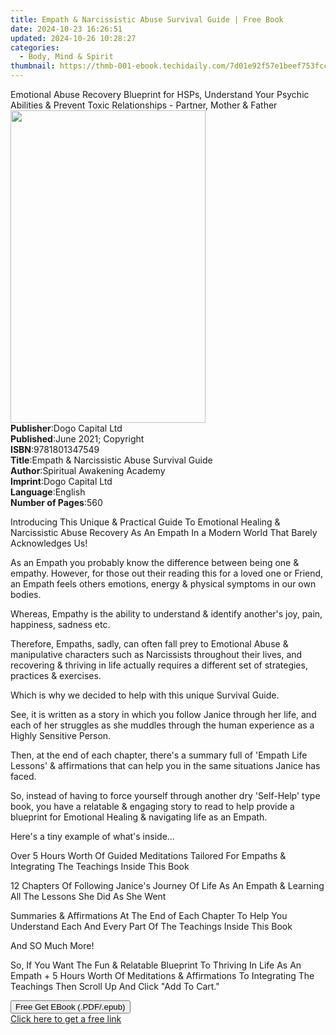 ```yaml
---
title: Empath & Narcissistic Abuse Survival Guide | Free Book
date: 2024-10-23 16:26:51
updated: 2024-10-26 10:28:27
categories:
  - Body, Mind & Spirit
thumbnail: https://thmb-001-ebook.techidaily.com/7d01e92f57e1beef753fcc09b6850a7d9c1e81ad5e7de61425c0d91e97028d3d.jpg
---
```

<main id="book-container">
  <div class="flex flex-col">
    <div class="book-brief flex-1 py-6 px-4 sm:p-6 md:py-10 md:px-8">
      <!-- brief-->
      <div class="book-brief-main">
        Emotional Abuse Recovery Blueprint for HSPs, Understand Your Psychic
        Abilities & Prevent Toxic Relationships - Partner, Mother & Father
      </div>
    </div>
    <div
      class="book-meta-info flex-1 grid gap-4 col-start-1 col-end-3 row-start-1 sm:mb-6 sm:grid-cols-4 lg:gap-6 lg:col-start-2 lg:row-end-6 lg:row-span-6 lg:mb-0"
    >
      <div
        class="book-meta-info-left place-content-center mt-4 p-4 text-sm leading-6 col-start-2 col-span-2 dark:text-slate-400"
      >
        <img
          class="w-full h-500 object-cover rounded-lg sm:h-255 sm:col-span-2 lg:col-span-full"
          src="https://img-001-ebook.techidaily.com/d34b9d1385ba0de7ce580a89636aec5fae8d6bd84e75c3b10e532606dc5f0ec9.jpg"
          alt=""
          width="312"
          height="500"
        />
      </div>
      <div
        class="book-meta-info-right mt-2 col-start-1 row-start-2 col-span-3 self-center"
      >
        <!-- meta data  -->
        <div class="flex flex-col px-4 md:px-8">
          <div class="flex-1">
            <strong>Publisher</strong>:<span class="px-2"
              >Dogo Capital Ltd</span
            >
          </div>
          <div class="flex-1">
            <strong>Published</strong>:<span class="px-2"
              >June 2021; Copyright</span
            >
          </div>
          <div class="flex-1">
            <strong>ISBN</strong>:<span class="px-2">9781801347549</span>
          </div>
          <div class="flex-1">
            <strong>Title</strong>:<span class="px-2"
              >Empath &amp; Narcissistic Abuse Survival Guide</span
            >
          </div>
          <div class="flex-1">
            <strong>Author</strong>:<span class="px-2"
              >Spiritual Awakening Academy</span
            >
          </div>
          <div class="flex-1">
            <strong>Imprint</strong>:<span class="px-2">Dogo Capital Ltd</span>
          </div>
          <div class="flex-1">
            <strong>Language</strong>:<span class="px-2">English</span>
          </div>
          <div class="flex-1">
            <strong>Number of Pages</strong>:<span class="px-2">560</span>
          </div>
        </div>
      </div>
    </div>
    <div class="book-description flex-1 py-6 px-4 sm:p-6 md:py-10 md:px-8">
      <div class="book-description-main">
        <div accordion-content="" id="description">
          <p></p>
          <p>
            Introducing This Unique &amp; Practical Guide To Emotional Healing
            &amp; Narcissistic Abuse Recovery As An Empath In a Modern World
            That Barely Acknowledges Us!
          </p>
          <p>
            As an Empath you probably know the difference between being one
            &amp; empathy. However, for those out their reading this for a loved
            one or Friend, an Empath feels others emotions, energy &amp;
            physical symptoms in our own bodies.
          </p>
          <p>
            Whereas, Empathy is the ability to understand &amp; identify
            another's joy, pain, happiness, sadness etc.
          </p>
          <p>
            Therefore, Empaths, sadly, can often fall prey to Emotional Abuse
            &amp; manipulative characters such as Narcissists throughout their
            lives, and recovering &amp; thriving in life actually requires a
            different set of strategies, practices &amp; exercises.
          </p>
          <p>
            Which is why we decided to help with this unique Survival Guide.
          </p>
          <p>
            See, it is written as a story in which you follow Janice through her
            life, and each of her struggles as she muddles through the human
            experience as a Highly Sensitive Person.
          </p>
          <p>
            Then, at the end of each chapter, there's a summary full of 'Empath
            Life Lessons' &amp; affirmations that can help you in the same
            situations Janice has faced.
          </p>
          <p>
            So, instead of having to force yourself through another dry
            'Self-Help' type book, you have a relatable &amp; engaging story to
            read to help provide a blueprint for Emotional Healing &amp;
            navigating life as an Empath.
          </p>
          <p>Here's a tiny example of what's inside...</p>
          <p>
            Over 5 Hours Worth Of Guided Meditations Tailored For Empaths &amp;
            Integrating The Teachings Inside This Book
          </p>
          <p>
            12 Chapters Of Following Janice's Journey Of Life As An Empath &amp;
            Learning All The Lessons She Did As She Went
          </p>
          <p>
            Summaries &amp; Affirmations At The End of Each Chapter To Help You
            Understand Each And Every Part Of The Teachings Inside This Book
          </p>
          <p>And SO Much More!</p>
          <p>
            So, If You Want The Fun &amp; Relatable Blueprint To Thriving In
            Life As An Empath + 5 Hours Worth Of Meditations &amp; Affirmations
            To Integrating The Teachings Then Scroll Up And Click "Add To
            Cart."&nbsp;
          </p>
          <p></p>
        </div>
        <div class="accordion-fader"></div>
      </div>
    </div>
    <div class="book-excerpts flex-1 py-6 px-4 sm:p-6 md:py-10 md:px-8"></div>
    <div
      class="book-about-author flex-1 py-6 px-4 sm:p-6 md:py-10 md:px-8"
    ></div>
    <div class="book-free-get flex-1 py-6 px-4 sm:p-6 md:py-10 md:px-8">
      <button
        id="btn-free-get"
        class="bg-blue-500 hover:bg-blue-700 text-white font-bold py-2 px-4 rounded"
      >
        Free Get EBook (.PDF/.epub)
      </button>
      <div id="countdown-display" class="px-2 text-lg mt-2"></div>
      <a
        id="free-link"
        class="hidden bg-blue-500 hover:bg-blue-700 text-white font-bold py-2 px-4 rounded"
        href="https://www.ebooks.com/en-us/book/210324342/empath-narcissistic-abuse-survival-guide/spiritual-awakening-academy/"
        target="_blank"
        >Click here to get a free link</a
      >
    </div>
    <script>
      let countdownTime = 0;
      let countdownInterval = null;
      document
        .getElementById('btn-free-get')
        .addEventListener('click', startCountdown);
      function startCountdown() {
        countdownTime = new Date().getTime() + 60000 * 3;
        countdownInterval = setInterval(updateCountdown, 1000);
        document.getElementById('btn-free-get').disabled = true;
        document
          .getElementById('btn-free-get')
          .classList.add('bg-gray-500', 'cursor-not-allowed');
      }
      function updateCountdown() {
        let currentTime = new Date().getTime();
        let timeLeft = countdownTime - currentTime;
        let secondsLeft = Math.floor(timeLeft / 1000);
        document.getElementById('countdown-display').innerHTML =
          `Remaining time: ${secondsLeft} seconds.`;
        if (secondsLeft <= 0) {
          clearInterval(countdownInterval);
          document.getElementById('btn-free-get').classList.add('hidden');
          document.getElementById('free-link').classList.remove('hidden');
          document.getElementById('countdown-display').innerHTML = '';
        }
      }
    </script>
  </div>
</main>
